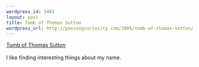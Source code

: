 ```yaml
--- 
wordpress_id: 1481
layout: post
title: Tomb of Thomas Sutton
wordpress_url: http://passingcuriosity.com/2005/tomb-of-thomas-sutton/
---
```

<a href="http://www.artandarchitecture.org.uk/images/conway/af204233.html">Tomb of Thomas Sutton</a>
<br />
<br />I like finding interesting things about my name.
